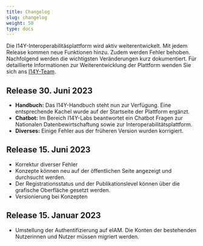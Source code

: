 ```yaml
---
title: Changelog
slug: changelog
weight: 50
type: docs
---
```


Die I14Y-Interoperabilitäsplattform wird aktiv weiterentwickelt. Mit jedem Release kommen neue Funktionen hinzu. Zudem werden Fehler behoben. Nachfolgend werden die wichtigsten Veränderungen kurz dokumentiert. Für detaillierte Informationen zur Weiterentwicklung der Plattform wenden Sie sich ans [I14Y-Team](mailto:i14y@bfs.admin.ch). 

## Release 30. Juni 2023

- __Handbuch:__ Das I14Y-Handbuch steht nun zur Verfügung. Eine entsprechende Kachel wurde auf der Startseite der Plattform ergänzt. 
- __Chatbot:__ Im Bereich I14Y-Labs beantwortet ein Chatbot Fragen zur Nationalen Datenbewirtschaftung sowie zur Interoperabilitätsplattform.  
- __Diverses:__ Einige Fehler aus der früheren Version wurden korrigiert. 

## Release 15. Juni 2023

- Korrektur diverser Fehler
- Konzepte können neu auf der öffentlichen Seite angezeigt und durchsucht werden. 
- Der Registrationsstatus und der Publikationslevel können über die grafische Oberfläche gesetzt werden.
- Versionierung bei Konzepten 

## Release 15. Januar 2023

- Umstellung der Authentifizierung auf eIAM. Die Konten der bestehenden Nutzerinnen und Nutzer müssen migriert werden. 

